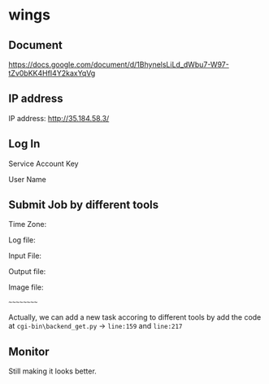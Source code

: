 # wings

## Document

https://docs.google.com/document/d/1BhynelsLiLd_dWbu7-W97-tZv0bKK4HfI4Y2kaxYqVg

## IP address

IP address: http://35.184.58.3/

## Log In

Service Account Key

User Name

## Submit Job by different tools

Time Zone:

Log file:

Input File:

Output file:

Image file:

`~~~~~~~~`

Actually, we can add a new task accoring to different tools by add the code at 
`cgi-bin\backend_get.py` -> `line:159` and `line:217`

## Monitor

Still making it looks better.
